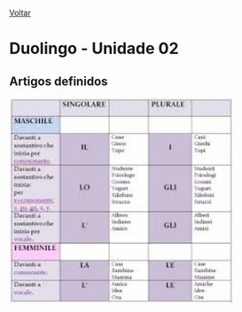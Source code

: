 [Voltar](../../README.md)

# Duolingo - Unidade 02

## Artigos definidos

<img src='../../images/artigos-definidos.jpeg' style='width:80%; max-width: 500px'>